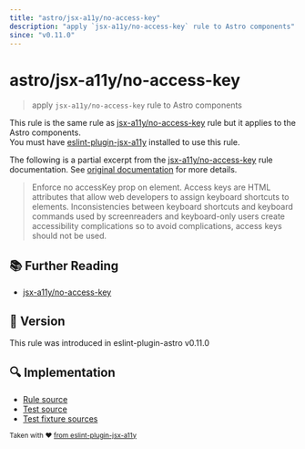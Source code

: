 ```yaml
---
title: "astro/jsx-a11y/no-access-key"
description: "apply `jsx-a11y/no-access-key` rule to Astro components"
since: "v0.11.0"
---
```


# astro/jsx-a11y/no-access-key

> apply `jsx-a11y/no-access-key` rule to Astro components

This rule is the same rule as [jsx-a11y/no-access-key] rule but it applies to the Astro components.  
You must have [eslint-plugin-jsx-a11y] installed to use this rule.

[eslint-plugin-jsx-a11y]: https://github.com/jsx-eslint/eslint-plugin-jsx-a11y
[jsx-a11y/no-access-key]: https://github.com/jsx-eslint/eslint-plugin-jsx-a11y/tree/HEAD/docs/rules/no-access-key.md

The following is a partial excerpt from the [jsx-a11y/no-access-key] rule documentation. See [original documentation][jsx-a11y/no-access-key] for more details.

> Enforce no accessKey prop on element. Access keys are HTML attributes that allow web developers to assign keyboard shortcuts to elements. Inconsistencies between keyboard shortcuts and keyboard commands used by screenreaders and keyboard-only users create accessibility complications so to avoid complications, access keys should not be used.

## 📚 Further Reading

- [jsx-a11y/no-access-key]

## 🚀 Version

This rule was introduced in eslint-plugin-astro v0.11.0

## 🔍 Implementation

- [Rule source](https://github.com/ota-meshi/eslint-plugin-astro/blob/main/src/rules/jsx-a11y/no-access-key.ts)
- [Test source](https://github.com/ota-meshi/eslint-plugin-astro/blob/main/tests/src/rules/jsx-a11y/no-access-key.ts)
- [Test fixture sources](https://github.com/ota-meshi/eslint-plugin-astro/tree/main/tests/fixtures/rules/jsx-a11y/no-access-key)

<sup>Taken with ❤️ [from eslint-plugin-jsx-a11y](https://github.com/jsx-eslint/eslint-plugin-jsx-a11y/tree/HEAD/docs/rules/no-access-key.md)</sup>
